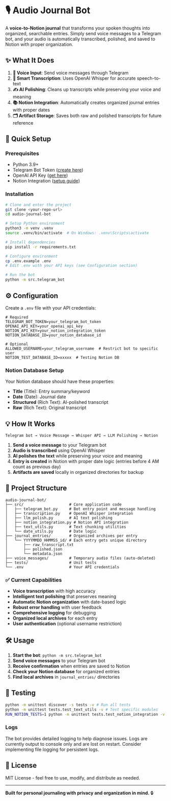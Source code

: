 # 🎙️ Audio Journal Bot

A **voice-to-Notion journal** that transforms your spoken thoughts into organized, searchable entries. Simply send voice messages to a Telegram bot, and your audio is automatically transcribed, polished, and saved to Notion with proper organization.

## ✨ What It Does

1. **📱 Voice Input**: Send voice messages through Telegram
2. **🎯 Smart Transcription**: Uses OpenAI Whisper for accurate speech-to-text
3. **✍️ AI Polishing**: Cleans up transcripts while preserving your voice and meaning
4. **📚 Notion Integration**: Automatically creates organized journal entries with proper dates
5. **🗂️ Artifact Storage**: Saves both raw and polished transcripts for future reference

## 🚀 Quick Setup

### Prerequisites
- Python 3.9+
- Telegram Bot Token ([create here](https://t.me/BotFather))
- OpenAI API Key ([get here](https://platform.openai.com/api-keys))
- Notion Integration ([setup guide](https://developers.notion.com/docs/create-a-notion-integration))

### Installation

```bash
# Clone and enter the project
git clone <your-repo-url>
cd audio-journal-bot

# Setup Python environment
python3 -m venv .venv
source .venv/bin/activate  # On Windows: .venv\Scripts\activate

# Install dependencies
pip install -r requirements.txt

# Configure environment
cp .env.example .env
# Edit .env with your API keys (see Configuration section)

# Run the bot
python -m src.telegram_bot
```

## ⚙️ Configuration

Create a `.env` file with your API credentials:

```env
# Required
TELEGRAM_BOT_TOKEN=your_telegram_bot_token
OPENAI_API_KEY=your_openai_api_key
NOTION_API_KEY=your_notion_integration_token
NOTION_DATABASE_ID=your_notion_database_id

# Optional
ALLOWED_USERNAME=your_telegram_username  # Restrict bot to specific user
NOTION_TEST_DATABASE_ID=xxxxx  # Testing Notion DB
```

### Notion Database Setup

Your Notion database should have these properties:
- **Title** (Title): Entry summary/keyword
- **Date** (Date): Journal date
- **Structured** (Rich Text): AI-polished transcript
- **Raw** (Rich Text): Original transcript

## 💡 How It Works

```
Telegram bot → Voice Message → Whisper API → LLM Polishing → Notion
```

1. **Send a voice message** to your Telegram bot
2. **Audio is transcribed** using OpenAI Whisper
3. **AI polishes the text** while preserving your voice and meaning
4. **Entry is created** in Notion with proper date logic (entries before 4 AM count as previous day)
5. **Artifacts are saved** locally in organized directories for backup

## 📁 Project Structure

```
audio-journal-bot/
├── src/                    # Core application code
│   ├── telegram_bot.py     # Bot entry point and message handling
│   ├── transcription.py    # OpenAI Whisper integration
│   ├── llm_polish.py       # AI text polishing
│   ├── notion_integration.py # Notion API integration
│   ├── text_utils.py       # Text chunking utilities
│   └── date_utils.py       # Date logic
├── journal_entries/        # Organized archives per entry
│   └── YYYYMMDD_HHMMSS_id/ # Each entry gets unique directory
│       ├── raw_transcript.txt
│       ├── polished.json
│       └── metadata.json
├── voice_messages/         # Temporary audio files (auto-deleted)
├── tests/                  # Unit tests
└── .env                    # Your API credentials
```

### ✅ **Current Capabilities**
- **Voice transcription** with high accuracy
- **Intelligent text polishing** that preserves meaning
- **Automatic Notion organization** with date-based logic
- **Robust error handling** with user feedback
- **Comprehensive logging** for debugging
- **Organized local archives** for each entry
- **User authentication** (optional username restriction)


## 🛠️ Usage

1. **Start the bot**: `python -m src.telegram_bot`
2. **Send voice messages** to your Telegram bot
3. **Receive confirmation** when entries are saved to Notion
4. **Check your Notion database** for organized entries
5. **Find local archives** in `journal_entries/` directories

## 🧪 Testing
```bash
python -m unittest discover -s tests -v # Run all tests
python -m unittest tests.test_text_utils -v # Test specific modules
RUN_NOTION_TESTS=1 python -m unittest tests.test_notion_integration -v # Test Notion integration (requires API setup)
```

### Logs
The bot provides detailed logging to help diagnose issues. Logs are currently output to console only and are lost on restart. Consider implementing file logging for persistent logs.

## 📜 License

MIT License - feel free to use, modify, and distribute as needed.

---

**Built for personal journaling with privacy and organization in mind.** 🔒 